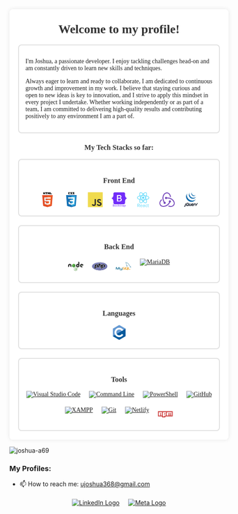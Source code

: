 <div style="font-family: 'Georgia', serif; background-color: #f0f0f0; max-width: 800px; margin: 0 auto; padding: 20px; background-color: #fff; border-radius: 8px; box-shadow: 0 0 10px rgba(0,0,0,0.1);">
  <h1 style="text-align: center; color: #333; margin-top: 10px;">Welcome to my profile!</h1>
  
  <div style="border: 2px solid #e0e0e0; padding: 15px; margin-bottom: 20px; border-radius: 8px;">
    <p>I'm Joshua, a passionate developer. I enjoy tackling challenges head-on and am constantly driven to learn new skills and techniques.</p>
    <p>Always eager to learn and ready to collaborate, I am dedicated to continuous growth and improvement in my work. I believe that staying curious and open to new ideas is key to innovation, and I strive to apply this mindset in every project I undertake. Whether working independently or as part of a team, I am committed to delivering high-quality results and contributing positively to any environment I am a part of.</p>
  </div>
  
  <h3 style="text-align: center; color: #333;">My Tech Stacks so far:</h3>

  <div style="border: 2px solid #e0e0e0; padding: 15px; border-radius: 8px; margin-bottom: 20px;">
    <h3 style="text-align: center; color: #333;">Front End</h3>
    <div style="display: flex; justify-content: center; flex-wrap: wrap; gap: 20px;">
      <a href="https://www.html.com/">
        <img src="https://raw.githubusercontent.com/devicons/devicon/master/icons/html5/html5-original-wordmark.svg" alt="HTML5" style="width: 35px; height: 35px; transition: transform 0.3s ease;">
      </a>
      <a href="https://www.css.com/">
        <img src="https://raw.githubusercontent.com/devicons/devicon/master/icons/css3/css3-original-wordmark.svg" alt="CSS3" style="width: 35px; height: 35px; transition: transform 0.3s ease;">
      </a>
      <a href="https://www.javascript.com/">
        <img src="https://raw.githubusercontent.com/devicons/devicon/master/icons/javascript/javascript-original.svg" alt="JavaScript" style="width: 35px; height: 35px; transition: transform 0.3s ease;">
      </a>
      <a href="https://getbootstrap.com">
        <img src="https://raw.githubusercontent.com/devicons/devicon/master/icons/bootstrap/bootstrap-plain-wordmark.svg" alt="Bootstrap" style="width: 35px; height: 35px; transition: transform 0.3s ease;">
      </a>
      <a href="https://reactjs.org/" target="_blank" rel="noreferrer">
        <img src="https://raw.githubusercontent.com/devicons/devicon/master/icons/react/react-original-wordmark.svg" alt="React" style="width: 35px; height: 35px; transition: transform 0.3s ease;">
      </a>
      <a href="https://redux.js.org/" target="_blank" rel="noreferrer">
        <img src="https://raw.githubusercontent.com/devicons/devicon/master/icons/redux/redux-original.svg" alt="Redux" style="width: 35px; height: 35px; transition: transform 0.3s ease;">
      </a>
      <a href="https://jquery.com/" target="_blank" rel="noreferrer">
        <img src="https://raw.githubusercontent.com/devicons/devicon/master/icons/jquery/jquery-original-wordmark.svg" alt="jQuery" style="width: 35px; height: 35px; transition: transform 0.3s ease;">
      </a>
    </div>
  </div>

  <div style="border: 2px solid #e0e0e0; padding: 15px; border-radius: 8px; margin-bottom: 20px;">
    <h3 style="text-align: center; color: #333;">Back End</h3>
    <div style="display: flex; justify-content: center; flex-wrap: wrap; gap: 20px;">
      <a href="https://nodejs.org" target="_blank" rel="noreferrer">
        <img src="https://raw.githubusercontent.com/devicons/devicon/master/icons/nodejs/nodejs-original-wordmark.svg" alt="Node.js" style="width: 35px; height: 35px; transition: transform 0.3s ease;">
      </a>
      <a href="https://www.w3schools.com/php/default.asp" target="_blank" rel="noreferrer">
        <img src="https://raw.githubusercontent.com/devicons/devicon/master/icons/php/php-original.svg" alt="PHP" style="width: 35px; height: 35px; transition: transform 0.3s ease;">
      </a>
      <a href="https://www.mysql.com/" target="_blank" rel="noreferrer">
        <img src="https://raw.githubusercontent.com/devicons/devicon/master/icons/mysql/mysql-original-wordmark.svg" alt="MySQL" style="width: 35px; height: 35px; transition: transform 0.3s ease;">
      </a>
      <a href="https://mariadb.org/" target="_blank" rel="noreferrer">
        <img src="https://www.vectorlogo.zone/logos/mariadb/mariadb-icon.svg" alt="MariaDB" style="width: 35px; height: 35px; transition: transform 0.3s ease;">
      </a>
    </div>
  </div>

  <div style="border: 2px solid #e0e0e0; padding: 15px; border-radius: 8px; margin-bottom: 20px;">
    <h3 style="text-align: center; color: #333;">Languages</h3>
    <div style="display: flex; justify-content: center; flex-wrap: wrap; gap: 20px;">
      <a href="https://www.cprogramming.com/">
        <img src="https://raw.githubusercontent.com/devicons/devicon/master/icons/c/c-original.svg" alt="C" style="width: 35px; height: 35px; transition: transform 0.3s ease;">
      </a>
    </div>
  </div>

  <div style="border: 2px solid #e0e0e0; padding: 15px; border-radius: 8px;">
    <h3 style="text-align: center; color: #333;">Tools</h3>
    <div style="display: flex; justify-content: center; flex-wrap: wrap; gap: 20px;">
      <a href="https://www.visualstudio.com/">
        <img src="https://i.postimg.cc/6qjDCq1G/visual-studio-logo-png-visual-studio-code-logo-is-offensive-to-me-issue-87419-1200x1200.png" alt="Visual Studio Code" style="width: 35px; height: 35px; transition: transform 0.3s ease;">
      </a>
      <a href="https://www.commandline.com/">
        <img src="https://i.postimg.cc/rwFNvgsc/Command-Line-Icon.png" alt="Command Line" style="width: 35px; height: 35px; transition: transform 0.3s ease;">
      </a>
      <a href="https://www.powershell.com/">
        <img src="https://i.postimg.cc/PqbfYbbp/powershell-logo-5.png" alt="PowerShell" style="width: 35px; height: 35px; transition: transform 0.3s ease;">
      </a>
      <a href="https://www.github.com/">
        <img src="https://i.postimg.cc/h4knkRh8/GitHub.png" alt="GitHub" style="width: 35px; height: 35px; transition: transform 0.3s ease;">
      </a>
      <a href="https://www.apachefriends.org/index.html" target="_blank" rel="noreferrer">
        <img src="https://i.postimg.cc/7PpWvcdY/XAMPP-logo.png" alt="XAMPP" style="width: 35px; height: 35px; transition: transform 0.3s ease;">
      </a>
      <a href="https://git-scm.com/">
        <img src="https://www.vectorlogo.zone/logos/git-scm/git-scm-icon.svg" alt="Git" style="width: 35px; height: 35px; transition: transform 0.3s ease;">
      </a>
      <a href="https://www.netlify.com/" target="_blank" rel="noreferrer">
        <img src="https://i.postimg.cc/GmXBFSGK/Netlify.webp" alt="Netlify" style="width: 35px; height: 35px; transition: transform 0.3s ease;">
      </a>
     <a href="https://www.npmjs.com/" target="_blank" rel="noreferrer">
       <img src="https://raw.githubusercontent.com/devicons/devicon/master/icons/npm/npm-original-wordmark.svg" alt="npm" style="width: 35px; height: 35px; transition: transform 0.3s ease;"><br>
     </a>
    </div>
    </div>
    </div>
  </div>
</div>

<p><img align="center" src="https://github-readme-stats.vercel.app/api/top-langs?username=joshua-a69&show_icons=true&locale=en&layout=compact" alt="joshua-a69" /></p>
  
  <h3> My Profiles:</h3>
  <ul>
    <li>📫 How to reach me: <a href="mailto:ujoshua368@gmail.com">ujoshua368@gmail.com</a></li>
  </ul>
  <div style="display: flex; justify-content: center; margin-top: 20px; gap: 20px;">
    <a href="https://www.linkedin.com/in/joshua-russel-uy-a9b024243/"><img src="https://i.postimg.cc/bY64jY3D/Linkedin-logo.png" alt="LinkedIn Logo" style="width: 35px; height: 35px;"></a>
    <a href="https://www.facebook.com/joshua.uy.14"><img src="https://i.postimg.cc/mgVm78Jc/logo-Meta.png" alt="Meta Logo" style="width: 35px; height: 35px;"></a>
  </div>
</div>





